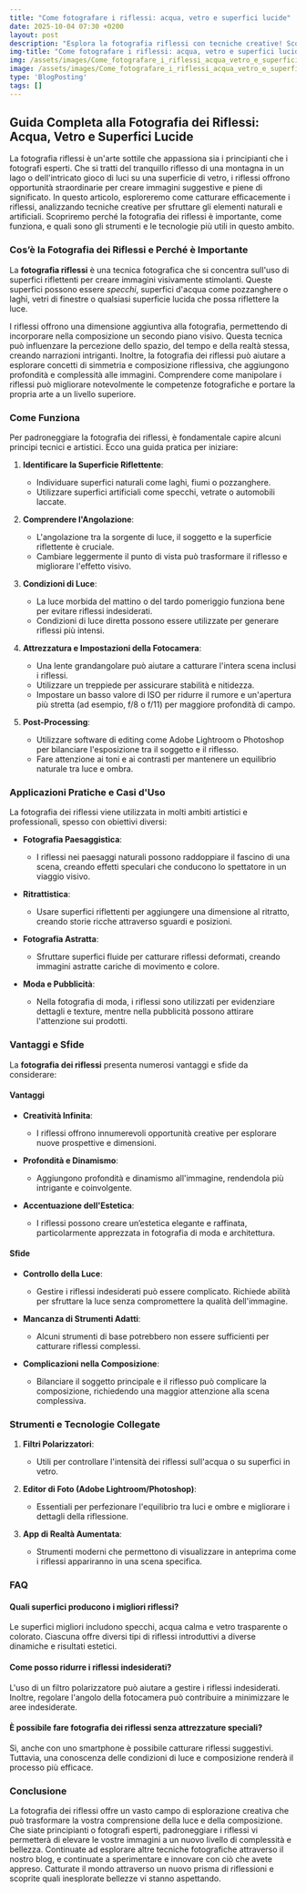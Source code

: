 ```yaml
---
title: "Come fotografare i riflessi: acqua, vetro e superfici lucide"
date: 2025-10-04 07:30 +0200
layout: post
description: "Esplora la fotografia riflessi con tecniche creative! Scopri come catturare la bellezza in specchi e pozzanghere per immagini straordinarie."
img-title: "Come fotografare i riflessi: acqua, vetro e superfici lucide"
img: /assets/images/Come_fotografare_i_riflessi_acqua_vetro_e_superfici_lucide.jpg
image: /assets/images/Come_fotografare_i_riflessi_acqua_vetro_e_superfici_lucide.jpg
type: 'BlogPosting'
tags: []
---
```


## Guida Completa alla Fotografia dei Riflessi: Acqua, Vetro e Superfici Lucide

La fotografia riflessi è un'arte sottile che appassiona sia i principianti che i fotografi esperti. Che si tratti del tranquillo riflesso di una montagna in un lago o dell'intricato gioco di luci su una superficie di vetro, i riflessi offrono opportunità straordinarie per creare immagini suggestive e piene di significato. In questo articolo, esploreremo come catturare efficacemente i riflessi, analizzando tecniche creative per sfruttare gli elementi naturali e artificiali. Scopriremo perché la fotografia dei riflessi è importante, come funziona, e quali sono gli strumenti e le tecnologie più utili in questo ambito. 

### Cos’è la Fotografia dei Riflessi e Perché è Importante

La **fotografia riflessi** è una tecnica fotografica che si concentra sull'uso di superfici riflettenti per creare immagini visivamente stimolanti. Queste superfici possono essere *specchi*, superfici d'acqua come pozzanghere o laghi, vetri di finestre o qualsiasi superficie lucida che possa riflettere la luce.

I riflessi offrono una dimensione aggiuntiva alla fotografia, permettendo di incorporare nella composizione un secondo piano visivo. Questa tecnica può influenzare la percezione dello spazio, del tempo e della realtà stessa, creando narrazioni intriganti. Inoltre, la fotografia dei riflessi può aiutare a esplorare concetti di simmetria e composizione riflessiva, che aggiungono profondità e complessità alle immagini. Comprendere come manipolare i riflessi può migliorare notevolmente le competenze fotografiche e portare la propria arte a un livello superiore.

### Come Funziona

Per padroneggiare la fotografia dei riflessi, è fondamentale capire alcuni principi tecnici e artistici. Ecco una guida pratica per iniziare:

1. **Identificare la Superficie Riflettente**: 
   - Individuare superfici naturali come laghi, fiumi o pozzanghere.
   - Utilizzare superfici artificiali come specchi, vetrate o automobili laccate.
  
2. **Comprendere l'Angolazione**:
   - L'angolazione tra la sorgente di luce, il soggetto e la superficie riflettente è cruciale.
   - Cambiare leggermente il punto di vista può trasformare il riflesso e migliorare l'effetto visivo.

3. **Condizioni di Luce**:
   - La luce morbida del mattino o del tardo pomeriggio funziona bene per evitare riflessi indesiderati.
   - Condizioni di luce diretta possono essere utilizzate per generare riflessi più intensi.

4. **Attrezzatura e Impostazioni della Fotocamera**:
   - Una lente grandangolare può aiutare a catturare l'intera scena inclusi i riflessi.
   - Utilizzare un treppiede per assicurare stabilità e nitidezza.
   - Impostare un basso valore di ISO per ridurre il rumore e un'apertura più stretta (ad esempio, f/8 o f/11) per maggiore profondità di campo.

5. **Post-Processing**:
   - Utilizzare software di editing come Adobe Lightroom o Photoshop per bilanciare l'esposizione tra il soggetto e il riflesso.
   - Fare attenzione ai toni e ai contrasti per mantenere un equilibrio naturale tra luce e ombra.

### Applicazioni Pratiche e Casi d'Uso

La fotografia dei riflessi viene utilizzata in molti ambiti artistici e professionali, spesso con obiettivi diversi:

- **Fotografia Paesaggistica**:
  - I riflessi nei paesaggi naturali possono raddoppiare il fascino di una scena, creando effetti speculari che conducono lo spettatore in un viaggio visivo.

- **Ritrattistica**:
  - Usare superfici riflettenti per aggiungere una dimensione al ritratto, creando storie ricche attraverso sguardi e posizioni.

- **Fotografia Astratta**:
  - Sfruttare superfici fluide per catturare riflessi deformati, creando immagini astratte cariche di movimento e colore.

- **Moda e Pubblicità**:
  - Nella fotografia di moda, i riflessi sono utilizzati per evidenziare dettagli e texture, mentre nella pubblicità possono attirare l'attenzione sui prodotti.

### Vantaggi e Sfide

La **fotografia dei riflessi** presenta numerosi vantaggi e sfide da considerare:

#### Vantaggi

- **Creatività Infinita**:
  - I riflessi offrono innumerevoli opportunità creative per esplorare nuove prospettive e dimensioni.

- **Profondità e Dinamismo**:
  - Aggiungono profondità e dinamismo all'immagine, rendendola più intrigante e coinvolgente.

- **Accentuazione dell'Estetica**:
  - I riflessi possono creare un’estetica elegante e raffinata, particolarmente apprezzata in fotografia di moda e architettura.

#### Sfide

- **Controllo della Luce**:
  - Gestire i riflessi indesiderati può essere complicato. Richiede abilità per sfruttare la luce senza compromettere la qualità dell'immagine.

- **Mancanza di Strumenti Adatti**:
  - Alcuni strumenti di base potrebbero non essere sufficienti per catturare riflessi complessi.

- **Complicazioni nella Composizione**:
  - Bilanciare il soggetto principale e il riflesso può complicare la composizione, richiedendo una maggior attenzione alla scena complessiva.

### Strumenti e Tecnologie Collegate

1. **Filtri Polarizzatori**:
   - Utili per controllare l'intensità dei riflessi sull'acqua o su superfici in vetro.

2. **Editor di Foto (Adobe Lightroom/Photoshop)**:
   - Essentiali per perfezionare l'equilibrio tra luci e ombre e migliorare i dettagli della riflessione.

3. **App di Realtà Aumentata**:
   - Strumenti moderni che permettono di visualizzare in anteprima come i riflessi appariranno in una scena specifica.

### FAQ

#### Quali superfici producono i migliori riflessi?

Le superfici migliori includono specchi, acqua calma e vetro trasparente o colorato. Ciascuna offre diversi tipi di riflessi introduttivi a diverse dinamiche e risultati estetici.

#### Come posso ridurre i riflessi indesiderati?

L'uso di un filtro polarizzatore può aiutare a gestire i riflessi indesiderati. Inoltre, regolare l'angolo della fotocamera può contribuire a minimizzare le aree indesiderate.

#### È possibile fare fotografia dei riflessi senza attrezzature speciali?

Sì, anche con uno smartphone è possibile catturare riflessi suggestivi. Tuttavia, una conoscenza delle condizioni di luce e composizione renderà il processo più efficace.

### Conclusione

La fotografia dei riflessi offre un vasto campo di esplorazione creativa che può trasformare la vostra comprensione della luce e della composizione. Che siate principianti o fotografi esperti, padroneggiare i riflessi vi permetterà di elevare le vostre immagini a un nuovo livello di complessità e bellezza. Continuate ad esplorare altre tecniche fotografiche attraverso il nostro blog, e continuate a sperimentare e innovare con ciò che avete appreso. Catturate il mondo attraverso un nuovo prisma di riflessioni e scoprite quali inesplorate bellezze vi stanno aspettando.